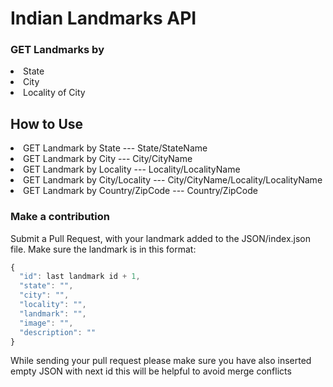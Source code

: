 # Indian Landmarks API 

### GET Landmarks by

<li>State</li>
<li>City</li>
<li>Locality of City</li>


 ## How to Use
<li>GET Landmark by State --- 
    State/StateName
</li>
<li>GET Landmark by City --- 
    City/CityName
</li>
<li>GET Landmark by Locality --- 
    Locality/LocalityName
</li>
<li>GET Landmark by City/Locality --- 
    City/CityName/Locality/LocalityName
</li>
<li>GET Landmark by Country/ZipCode --- 
    Country/ZipCode
</li>

### Make a contribution
Submit a Pull Request, with your landmark added to the JSON/index.json file. Make sure the landmark is in this format:
```javascript
{
  "id": last landmark id + 1,
  "state": "",
  "city": "",
  "locality": "",
  "landmark": "",
  "image": "",
  "description": ""
}
```
While sending your pull request please make sure you have also inserted empty JSON with next id this will be helpful to avoid merge conflicts
